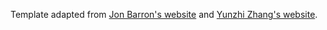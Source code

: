 Template adapted from [Jon Barron's website](https://jonbarron.info/) and [Yunzhi Zhang's website](https://ai.stanford.edu/~yzzhang/).
